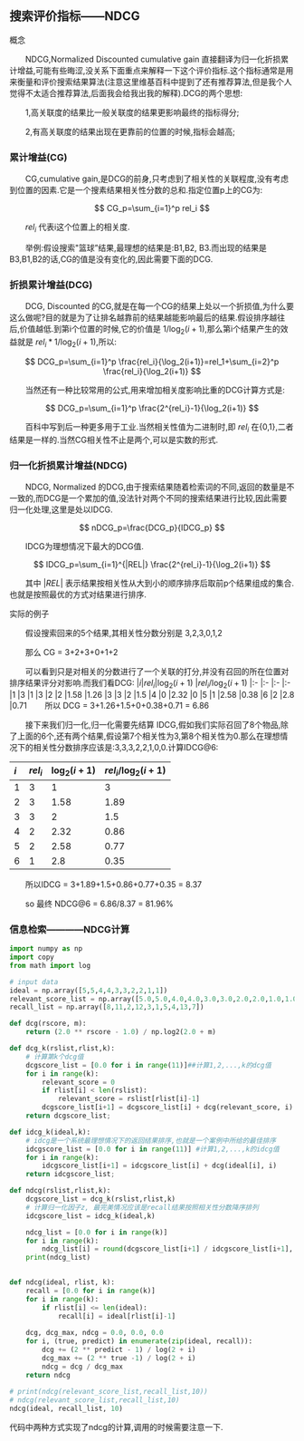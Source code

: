 ## 搜索评价指标——NDCG

概念

　　NDCG,Normalized Discounted cumulative gain 直接翻译为归一化折损累计增益,可能有些晦涩,没关系下面重点来解释一下这个评价指标.这个指标通常是用来衡量和评价搜索结果算法(注意这里维基百科中提到了还有推荐算法,但是我个人觉得不太适合推荐算法,后面我会给我出我的解释).DCG的两个思想:

　　1,高关联度的结果比一般关联度的结果更影响最终的指标得分;

　　2,有高关联度的结果出现在更靠前的位置的时候,指标会越高;

 

### 累计增益(CG)

　　CG,cumulative gain,是DCG的前身,只考虑到了相关性的关联程度,没有考虑到位置的因素.它是一个搜素结果相关性分数的总和.指定位置p上的CG为:

$$
    CG_p=\sum_{i=1}^p rel_i
$$

　　$rel_i$ 代表i这个位置上的相关度.

　　举例:假设搜索"篮球”结果,最理想的结果是:B1,B2, B3.而出现的结果是 B3,B1,B2的话,CG的值是没有变化的,因此需要下面的DCG.

 

### 折损累计增益(DCG)

　　DCG, Discounted 的CG,就是在每一个CG的结果上处以一个折损值,为什么要这么做呢?目的就是为了让排名越靠前的结果越能影响最后的结果.假设排序越往后,价值越低.到第i个位置的时候,它的价值是 $1/\log_2(i+1)$,那么第i个结果产生的效益就是 $rel_i * 1/\log_2(i+1)$,所以:

$$
    DCG_p=\sum_{i=1}^p \frac{rel_i}{\log_2(i+1)}=rel_1+\sum_{i=2}^p \frac{rel_i}{\log_2(i+1)}
$$


　　当然还有一种比较常用的公式,用来增加相关度影响比重的DCG计算方式是:

$$
    DCG_p=\sum_{i=1}^p \frac{2^{rel_i}-1}{\log_2(i+1)}
$$


　　百科中写到后一种更多用于工业.当然相关性值为二进制时,即 $rel_i$ 在{0,1},二者结果是一样的.当然CG相关性不止是两个,可以是实数的形式.

 

### 归一化折损累计增益(NDCG)

　　NDCG, Normalized 的DCG,由于搜索结果随着检索词的不同,返回的数量是不一致的,而DCG是一个累加的值,没法针对两个不同的搜索结果进行比较,因此需要归一化处理,这里是处以IDCG.

$$
    nDCG_p=\frac{DCG_p}{IDCG_p}
$$

　　IDCG为理想情况下最大的DCG值.

$$
    IDCG_p=\sum_{i=1}^{|REL|} \frac{2^{rel_i}-1}{\log_2(i+1)}
$$

　　其中 $|REL|$ 表示结果按相关性从大到小的顺序排序后取前p个结果组成的集合.也就是按照最优的方式对结果进行排序.

 

 实际的例子

　　假设搜索回来的5个结果,其相关性分数分别是 3,2,3,0,1,2

　　那么 CG = 3+2+3+0+1+2

　　可以看到只是对相关的分数进行了一个关联的打分,并没有召回的所在位置对排序结果评分对影响.而我们看DCG:
|$i$|$rel_i$|$\log_2(i+1)$  |$rel_i/\log_2(i+1)$
|:- |:-     |:-             |:-
|1	|3	    |1              |3
|2	|2	    |1.58           |1.26
|3	|3	    |2              |1.5
|4	|0	    |2.32	        |0
|5	|1	    |2.58	        |0.38
|6	|2	    |2.8	        |0.71
　　所以 DCG  = 3+1.26+1.5+0+0.38+0.71 = 6.86

　　接下来我们归一化,归一化需要先结算 IDCG,假如我们实际召回了8个物品,除了上面的6个,还有两个结果,假设第7个相关性为3,第8个相关性为0.那么在理想情况下的相关性分数排序应该是:3,3,3,2,2,1,0,0.计算IDCG@6:

|$i$|$rel_i$|$\log_2(i+1)$  |$rel_i/\log_2(i+1)$
|:- |:-     |:-             |:-
|1	|3	    |1	            |3
|2	|3	    |1.58	        |1.89
|3	|3	    |2	            |1.5
|4	|2	    |2.32	        |0.86
|5	|2	    |2.58	        |0.77
|6	|1	    |2.8	        |0.35
　　所以IDCG = 3+1.89+1.5+0.86+0.77+0.35 = 8.37

　　so 最终 NDCG@6 = 6.86/8.37 = 81.96%

### 信息检索————NDCG计算
``` python
import numpy as np
import copy
from math import log

# input data
ideal = np.array([5,5,4,4,3,3,2,2,1,1])
relevant_score_list = np.array([5.0,5.0,4.0,4.0,3.0,3.0,2.0,2.0,1.0,1.0])
recall_list = np.array([8,11,2,12,3,1,5,4,13,7])

def dcg(rscore, m):
    return (2.0 ** rscore - 1.0) / np.log2(2.0 + m)

def dcg_k(rslist,rlist,k):
    # 计算第k个dcg值
    dcgscore_list = [0.0 for i in range(11)]##计算1,2,...,k的dcg值
    for i in range(k):
        relevant_score = 0
        if rlist[i] < len(rslist):
            relevant_score = rslist[rlist[i]-1]
        dcgscore_list[i+1] = dcgscore_list[i] + dcg(relevant_score, i)
    return dcgscore_list;

def idcg_k(ideal,k):
    # idcg是一个系统最理想情况下的返回结果排序,也就是一个案例中所给的最佳排序
    idcgscore_list = [0.0 for i in range(11)] #计算1,2,...,k的idcg值
    for i in range(k):
        idcgscore_list[i+1] = idcgscore_list[i] + dcg(ideal[i], i)
    return idcgscore_list;

def ndcg(rslist,rlist,k):
    dcgscore_list = dcg_k(rslist,rlist,k)
    # 计算归一化因子z, 最完美情况应该是recall结果按照相关性分数降序排列
    idcgscore_list = idcg_k(ideal,k)

    ndcg_list = [0.0 for i in range(k)]
    for i in range(k):
        ndcg_list[i] = round(dcgscore_list[i+1] / idcgscore_list[i+1], 3)
    print(ndcg_list)
    

def ndcg(ideal, rlist, k):
    recall = [0.0 for i in range(k)]
    for i in range(k):
        if rlist[i] <= len(ideal):
            recall[i] = ideal[rlist[i]-1]
    
    dcg, dcg_max, ndcg = 0.0, 0.0, 0.0
    for i, (true, predict) in enumerate(zip(ideal, recall)):
        dcg += (2 ** predict - 1) / log(2 + i)
        dcg_max += (2 ** true -1) / log(2 + i)
        ndcg = dcg / dcg_max
    return ndcg
    
# print(ndcg(relevant_score_list,recall_list,10))
# ndcg(relevant_score_list,recall_list,10)
ndcg(ideal, recall_list, 10)
```
代码中两种方式实现了ndcg的计算,调用的时候需要注意一下.
